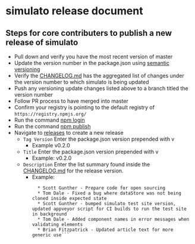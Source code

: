 # simulato release document

## Steps for core contributers to publish a new release of simulato

* Pull down and verify you have the most recent version of master
* Update the version number in the package.json using [semantic versioning](https://semver.org/)
* Verify the [CHANGELOG.md](./CHANGELOG.md) has the aggregated list of changes under the version number to which simulato is being updated
* Push any versioning update changes listed above to a branch titled the version number
* Follow PR process to have merged into master
* Confirm your registry is pointing to the default registry of `https://registry.npmjs.org/`
* Run the command [npm login](https://docs.npmjs.com/cli/adduser)
* Run the command [npm publish](https://docs.npmjs.com/cli/publish)
* Navigate to [releases](https://github.com/GannettDigital/simulato/releases) to create a new release
  * `Tag Version` Enter the package.json version prepended with v
    * Example v0.2.0
  * `Title` Enter the package.json version prepended with v
    * Example: v0.2.0
  * `Description` Enter the list summary found inside the [CHANGELOG.md](./CHANGELOG.md) for the release version.
    * Example:
      ```
        * Scott Gunther - Prepare code for open sourcing
        * Tom Dale - Fixed a bug where dataStore was not being cloned inside expected state
        * Scott Gunther - bumped simulato test site version, updated appveyor script for CI builds to run the test site in background
        * Tom Dale - Added component names in error messages when validating elements
        * Brian Fitzpatrick - Updated article text for more generic use```